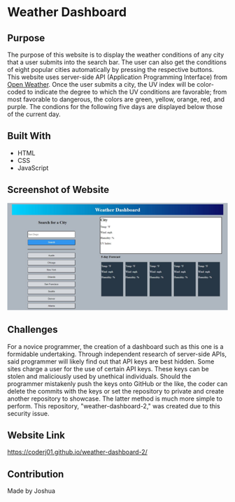 # Weather Dashboard

## Purpose
The purpose of this website is to display the weather conditions of any city that a user submits into the search bar. The user can also get the conditions of eight popular cities automatically by pressing the respective buttons. This website uses server-side API (Application Programming Interface) from [Open Weather](https://openweathermap.org/). Once the user submits a city, the UV index will be color-coded to indicate the degree to which the UV conditions are favorable; from most favorable to dangerous, the colors are green, yellow, orange, red, and purple. The condions for the following five days are displayed below those of the current day.


## Built With
 * HTML
 * CSS
 * JavaScript

## Screenshot of Website
![Alt text](./assets/images/image-screenshot.JPG?raw=true "Weather Dashboard")

## Challenges
For a novice programmer, the creation of a dashboard such as this one is a formidable undertaking. Through independent research of server-side APIs, said programmer will likely find out that API keys are best hidden. Some sites charge a user for the use of certain API keys. These keys can be stolen and maliciously used by unethical individuals. Should the programmer mistakenly push the keys onto GitHub or the like, the coder can delete the commits with the keys or set the repository to private and create another repository to showcase. The latter method is much more simple to perform. This repository, "weather-dashboard-2," was created due to this security issue.

## Website Link
https://coderj01.github.io/weather-dashboard-2/

## Contribution
Made by Joshua
